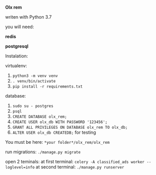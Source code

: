 **Olx rem**

writen with Python 3.7

you will need:

**redis**

**postgresql**

Instalation:

virtualenv:
1. `python3 -m venv venv`
2. `. venv/bin/activate`
3. `pip install -r requirements.txt`

database:
1. `sudo su - postgres`
2. `psql`
3. `CREATE DATABASE olx_rem;`
4. `CREATE USER olx_db WITH PASSWORD '123456';`
5. `GRANT ALL PRIVILEGES ON DATABASE olx_rem TO olx_db;`
6. `ALTER USER olx_db CREATEDB;` for testing

You must be here: `*your folder*/olx_rem/olx_rem`

run migrations: `./manage.py migrate`

open 2 teminals:
at first terminal: `celery -A classified_ads worker --loglevel=info`
at second terminal: `./manage.py runserver`
